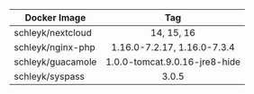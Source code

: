 
| Docker Image        |      Tag                           |
|---------------------|:----------------------------------:|
| schleyk/nextcloud   | 14, 15, 16                         |
| schleyk/nginx-php   | 1.16.0-7.2.17, 1.16.0-7.3.4        |
| schleyk/guacamole   | 1.0.0-tomcat.9.0.16-jre8-hide      |
| schleyk/syspass     | 3.0.5                                  |
